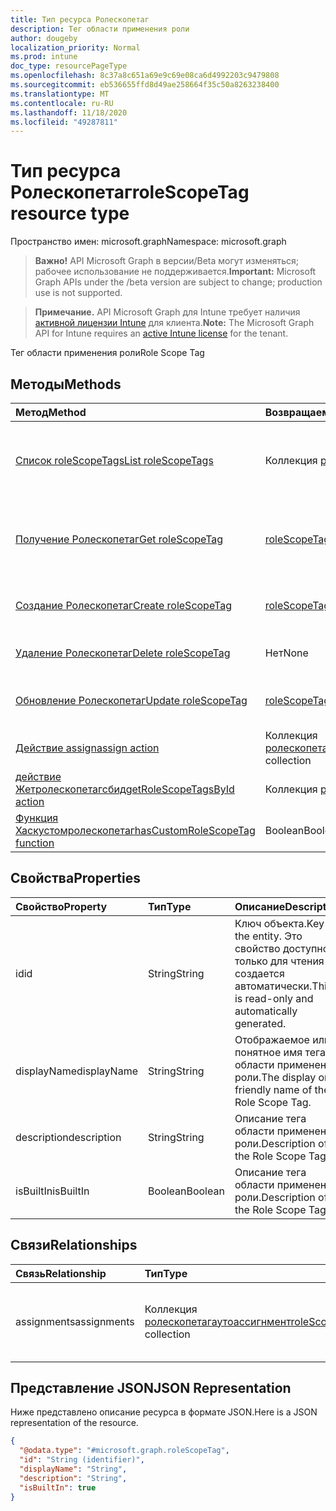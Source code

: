 ```yaml
---
title: Тип ресурса Ролескопетаг
description: Тег области применения роли
author: dougeby
localization_priority: Normal
ms.prod: intune
doc_type: resourcePageType
ms.openlocfilehash: 8c37a8c651a69e9c69e08ca6d4992203c9479808
ms.sourcegitcommit: eb536655ffd8d49ae258664f35c50a8263238400
ms.translationtype: MT
ms.contentlocale: ru-RU
ms.lasthandoff: 11/18/2020
ms.locfileid: "49287811"
---
```

# <a name="rolescopetag-resource-type"></a><span data-ttu-id="e8eb7-103">Тип ресурса Ролескопетаг</span><span class="sxs-lookup"><span data-stu-id="e8eb7-103">roleScopeTag resource type</span></span>

<span data-ttu-id="e8eb7-104">Пространство имен: microsoft.graph</span><span class="sxs-lookup"><span data-stu-id="e8eb7-104">Namespace: microsoft.graph</span></span>

> <span data-ttu-id="e8eb7-105">**Важно!** API Microsoft Graph в версии/Beta могут изменяться; рабочее использование не поддерживается.</span><span class="sxs-lookup"><span data-stu-id="e8eb7-105">**Important:** Microsoft Graph APIs under the /beta version are subject to change; production use is not supported.</span></span>

> <span data-ttu-id="e8eb7-106">**Примечание.** API Microsoft Graph для Intune требует наличия [активной лицензии Intune](https://go.microsoft.com/fwlink/?linkid=839381) для клиента.</span><span class="sxs-lookup"><span data-stu-id="e8eb7-106">**Note:** The Microsoft Graph API for Intune requires an [active Intune license](https://go.microsoft.com/fwlink/?linkid=839381) for the tenant.</span></span>

<span data-ttu-id="e8eb7-107">Тег области применения роли</span><span class="sxs-lookup"><span data-stu-id="e8eb7-107">Role Scope Tag</span></span>

## <a name="methods"></a><span data-ttu-id="e8eb7-108">Методы</span><span class="sxs-lookup"><span data-stu-id="e8eb7-108">Methods</span></span>
|<span data-ttu-id="e8eb7-109">Метод</span><span class="sxs-lookup"><span data-stu-id="e8eb7-109">Method</span></span>|<span data-ttu-id="e8eb7-110">Возвращаемый тип</span><span class="sxs-lookup"><span data-stu-id="e8eb7-110">Return Type</span></span>|<span data-ttu-id="e8eb7-111">Описание</span><span class="sxs-lookup"><span data-stu-id="e8eb7-111">Description</span></span>|
|:---|:---|:---|
|[<span data-ttu-id="e8eb7-112">Список roleScopeTags</span><span class="sxs-lookup"><span data-stu-id="e8eb7-112">List roleScopeTags</span></span>](../api/intune-rbac-rolescopetag-list.md)|<span data-ttu-id="e8eb7-113">Коллекция [ролескопетаг](../resources/intune-rbac-rolescopetag.md)</span><span class="sxs-lookup"><span data-stu-id="e8eb7-113">[roleScopeTag](../resources/intune-rbac-rolescopetag.md) collection</span></span>|<span data-ttu-id="e8eb7-114">Список свойств и связей объектов [ролескопетаг](../resources/intune-rbac-rolescopetag.md) .</span><span class="sxs-lookup"><span data-stu-id="e8eb7-114">List properties and relationships of the [roleScopeTag](../resources/intune-rbac-rolescopetag.md) objects.</span></span>|
|[<span data-ttu-id="e8eb7-115">Получение Ролескопетаг</span><span class="sxs-lookup"><span data-stu-id="e8eb7-115">Get roleScopeTag</span></span>](../api/intune-rbac-rolescopetag-get.md)|[<span data-ttu-id="e8eb7-116">roleScopeTag</span><span class="sxs-lookup"><span data-stu-id="e8eb7-116">roleScopeTag</span></span>](../resources/intune-rbac-rolescopetag.md)|<span data-ttu-id="e8eb7-117">Чтение свойств и связей объекта [ролескопетаг](../resources/intune-rbac-rolescopetag.md) .</span><span class="sxs-lookup"><span data-stu-id="e8eb7-117">Read properties and relationships of the [roleScopeTag](../resources/intune-rbac-rolescopetag.md) object.</span></span>|
|[<span data-ttu-id="e8eb7-118">Создание Ролескопетаг</span><span class="sxs-lookup"><span data-stu-id="e8eb7-118">Create roleScopeTag</span></span>](../api/intune-rbac-rolescopetag-create.md)|[<span data-ttu-id="e8eb7-119">roleScopeTag</span><span class="sxs-lookup"><span data-stu-id="e8eb7-119">roleScopeTag</span></span>](../resources/intune-rbac-rolescopetag.md)|<span data-ttu-id="e8eb7-120">Создание нового объекта [ролескопетаг](../resources/intune-rbac-rolescopetag.md) .</span><span class="sxs-lookup"><span data-stu-id="e8eb7-120">Create a new [roleScopeTag](../resources/intune-rbac-rolescopetag.md) object.</span></span>|
|[<span data-ttu-id="e8eb7-121">Удаление Ролескопетаг</span><span class="sxs-lookup"><span data-stu-id="e8eb7-121">Delete roleScopeTag</span></span>](../api/intune-rbac-rolescopetag-delete.md)|<span data-ttu-id="e8eb7-122">Нет</span><span class="sxs-lookup"><span data-stu-id="e8eb7-122">None</span></span>|<span data-ttu-id="e8eb7-123">Удаляет объект [ролескопетаг](../resources/intune-rbac-rolescopetag.md).</span><span class="sxs-lookup"><span data-stu-id="e8eb7-123">Deletes a [roleScopeTag](../resources/intune-rbac-rolescopetag.md).</span></span>|
|[<span data-ttu-id="e8eb7-124">Обновление Ролескопетаг</span><span class="sxs-lookup"><span data-stu-id="e8eb7-124">Update roleScopeTag</span></span>](../api/intune-rbac-rolescopetag-update.md)|[<span data-ttu-id="e8eb7-125">roleScopeTag</span><span class="sxs-lookup"><span data-stu-id="e8eb7-125">roleScopeTag</span></span>](../resources/intune-rbac-rolescopetag.md)|<span data-ttu-id="e8eb7-126">Обновление свойств объекта [ролескопетаг](../resources/intune-rbac-rolescopetag.md) .</span><span class="sxs-lookup"><span data-stu-id="e8eb7-126">Update the properties of a [roleScopeTag](../resources/intune-rbac-rolescopetag.md) object.</span></span>|
|[<span data-ttu-id="e8eb7-127">Действие assign</span><span class="sxs-lookup"><span data-stu-id="e8eb7-127">assign action</span></span>](../api/intune-rbac-rolescopetag-assign.md)|<span data-ttu-id="e8eb7-128">Коллекция [ролескопетагаутоассигнмент](../resources/intune-rbac-rolescopetagautoassignment.md)</span><span class="sxs-lookup"><span data-stu-id="e8eb7-128">[roleScopeTagAutoAssignment](../resources/intune-rbac-rolescopetagautoassignment.md) collection</span></span>|<span data-ttu-id="e8eb7-129">Пока не задокументировано.</span><span class="sxs-lookup"><span data-stu-id="e8eb7-129">Not yet documented</span></span>|
|[<span data-ttu-id="e8eb7-130">действие Жетролескопетагсбид</span><span class="sxs-lookup"><span data-stu-id="e8eb7-130">getRoleScopeTagsById action</span></span>](../api/intune-rbac-rolescopetag-getrolescopetagsbyid.md)|<span data-ttu-id="e8eb7-131">Коллекция [ролескопетаг](../resources/intune-rbac-rolescopetag.md)</span><span class="sxs-lookup"><span data-stu-id="e8eb7-131">[roleScopeTag](../resources/intune-rbac-rolescopetag.md) collection</span></span>|<span data-ttu-id="e8eb7-132">Пока не задокументировано.</span><span class="sxs-lookup"><span data-stu-id="e8eb7-132">Not yet documented</span></span>|
|[<span data-ttu-id="e8eb7-133">Функция Хаскустомролескопетаг</span><span class="sxs-lookup"><span data-stu-id="e8eb7-133">hasCustomRoleScopeTag function</span></span>](../api/intune-rbac-rolescopetag-hascustomrolescopetag.md)|<span data-ttu-id="e8eb7-134">Boolean</span><span class="sxs-lookup"><span data-stu-id="e8eb7-134">Boolean</span></span>|<span data-ttu-id="e8eb7-135">Н/Д</span><span class="sxs-lookup"><span data-stu-id="e8eb7-135">Not yet documented</span></span>|

## <a name="properties"></a><span data-ttu-id="e8eb7-136">Свойства</span><span class="sxs-lookup"><span data-stu-id="e8eb7-136">Properties</span></span>
|<span data-ttu-id="e8eb7-137">Свойство</span><span class="sxs-lookup"><span data-stu-id="e8eb7-137">Property</span></span>|<span data-ttu-id="e8eb7-138">Тип</span><span class="sxs-lookup"><span data-stu-id="e8eb7-138">Type</span></span>|<span data-ttu-id="e8eb7-139">Описание</span><span class="sxs-lookup"><span data-stu-id="e8eb7-139">Description</span></span>|
|:---|:---|:---|
|<span data-ttu-id="e8eb7-140">id</span><span class="sxs-lookup"><span data-stu-id="e8eb7-140">id</span></span>|<span data-ttu-id="e8eb7-141">String</span><span class="sxs-lookup"><span data-stu-id="e8eb7-141">String</span></span>|<span data-ttu-id="e8eb7-142">Ключ объекта.</span><span class="sxs-lookup"><span data-stu-id="e8eb7-142">Key of the entity.</span></span> <span data-ttu-id="e8eb7-143">Это свойство доступно только для чтения и создается автоматически.</span><span class="sxs-lookup"><span data-stu-id="e8eb7-143">This is read-only and automatically generated.</span></span>|
|<span data-ttu-id="e8eb7-144">displayName</span><span class="sxs-lookup"><span data-stu-id="e8eb7-144">displayName</span></span>|<span data-ttu-id="e8eb7-145">String</span><span class="sxs-lookup"><span data-stu-id="e8eb7-145">String</span></span>|<span data-ttu-id="e8eb7-146">Отображаемое или понятное имя тега области применения роли.</span><span class="sxs-lookup"><span data-stu-id="e8eb7-146">The display or friendly name of the Role Scope Tag.</span></span>|
|<span data-ttu-id="e8eb7-147">description</span><span class="sxs-lookup"><span data-stu-id="e8eb7-147">description</span></span>|<span data-ttu-id="e8eb7-148">String</span><span class="sxs-lookup"><span data-stu-id="e8eb7-148">String</span></span>|<span data-ttu-id="e8eb7-149">Описание тега области применения роли.</span><span class="sxs-lookup"><span data-stu-id="e8eb7-149">Description of the Role Scope Tag.</span></span>|
|<span data-ttu-id="e8eb7-150">isBuiltIn</span><span class="sxs-lookup"><span data-stu-id="e8eb7-150">isBuiltIn</span></span>|<span data-ttu-id="e8eb7-151">Boolean</span><span class="sxs-lookup"><span data-stu-id="e8eb7-151">Boolean</span></span>|<span data-ttu-id="e8eb7-152">Описание тега области применения роли.</span><span class="sxs-lookup"><span data-stu-id="e8eb7-152">Description of the Role Scope Tag.</span></span>|

## <a name="relationships"></a><span data-ttu-id="e8eb7-153">Связи</span><span class="sxs-lookup"><span data-stu-id="e8eb7-153">Relationships</span></span>
|<span data-ttu-id="e8eb7-154">Связь</span><span class="sxs-lookup"><span data-stu-id="e8eb7-154">Relationship</span></span>|<span data-ttu-id="e8eb7-155">Тип</span><span class="sxs-lookup"><span data-stu-id="e8eb7-155">Type</span></span>|<span data-ttu-id="e8eb7-156">Описание</span><span class="sxs-lookup"><span data-stu-id="e8eb7-156">Description</span></span>|
|:---|:---|:---|
|<span data-ttu-id="e8eb7-157">assignments</span><span class="sxs-lookup"><span data-stu-id="e8eb7-157">assignments</span></span>|<span data-ttu-id="e8eb7-158">Коллекция [ролескопетагаутоассигнмент](../resources/intune-rbac-rolescopetagautoassignment.md)</span><span class="sxs-lookup"><span data-stu-id="e8eb7-158">[roleScopeTagAutoAssignment](../resources/intune-rbac-rolescopetagautoassignment.md) collection</span></span>|<span data-ttu-id="e8eb7-159">Список назначений для тега области применения роли.</span><span class="sxs-lookup"><span data-stu-id="e8eb7-159">The list of assignments for this Role Scope Tag.</span></span>|

## <a name="json-representation"></a><span data-ttu-id="e8eb7-160">Представление JSON</span><span class="sxs-lookup"><span data-stu-id="e8eb7-160">JSON Representation</span></span>
<span data-ttu-id="e8eb7-161">Ниже представлено описание ресурса в формате JSON.</span><span class="sxs-lookup"><span data-stu-id="e8eb7-161">Here is a JSON representation of the resource.</span></span>
<!-- {
  "blockType": "resource",
  "keyProperty": "id",
  "@odata.type": "microsoft.graph.roleScopeTag"
}
-->
``` json
{
  "@odata.type": "#microsoft.graph.roleScopeTag",
  "id": "String (identifier)",
  "displayName": "String",
  "description": "String",
  "isBuiltIn": true
}
```




